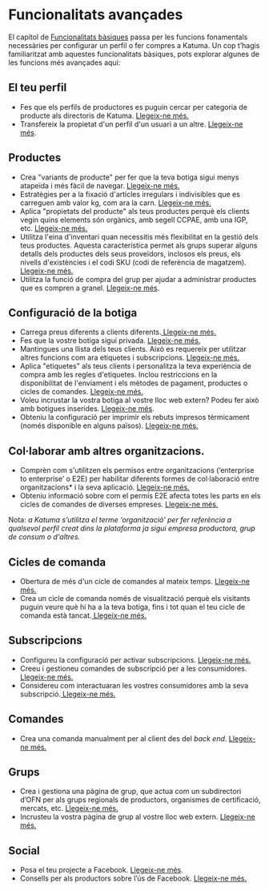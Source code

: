 # Funcionalitats avançades

El capítol de [Funcionalitats bàsiques](https://guia.katuma.org/basic-features) passa per les funcions fonamentals necessàries per configurar un perfil o fer compres a Katuma. Un cop t’hagis familiaritzat amb aquestes funcionalitats bàsiques, pots explorar algunes de les funcions més avançades aquí:

## El teu perfil

* Fes que els perfils de productores es puguin cercar per categoria de producte als directoris de Katuma. [Llegeix-ne més.](https://guia.katuma.org/funcionalitats-avancades/el-teu-perfil/fer-un-perfil-de-productora-cercable-per-categoria-de-producte)
* Transfereix la propietat d'un perfil d'un usuari a un altre. [Llegeix-ne més](https://guia.katuma.org/funcionalitats-avancades/el-teu-perfil/transferir-la-propietat-del-perfil).

## Productes

* Crea "variants de producte" per fer que la teva botiga sigui menys atapeïda i més fàcil de navegar. [Llegeix-ne més.](https://guia.katuma.org/funcionalitats-avancades/productes/variants-de-productes)
* Estratègies per a la fixació d'articles irregulars i indivisibles que es carreguen amb valor kg, com ara la carn. [Llegeix-ne més.](https://guia.katuma.org/funcionalitats-avancades/productes/posar-preu-a-productes-indivisibles-o-irregulars)
* Aplica "propietats del producte" als teus productes perquè els clients vegin quins elements són orgànics, amb segell CCPAE, amb una IGP, etc. [Llegeix-ne més.](https://guia.katuma.org/funcionalitats-avancades/productes/propietats-dels-productes)
* Utilitza l'eina d'inventari quan necessitis més flexibilitat en la gestió dels teus productes. Aquesta característica permet als grups superar alguns detalls dels productes dels seus proveïdors, inclosos els preus, els nivells d'existències i el codi SKU \(codi de referència de magatzem\).[ Llegeix-ne més.](https://guia.katuma.org/funcionalitats-avancades/productes/eina-dinventari)
* Utilitza la funció de compra del grup per ajudar a administrar productes que es compren a granel. [Llegeix-ne més](https://guia.katuma.org/funcionalitats-avancades/productes/compra-en-grup-comprar-a-lengros).

## Configuració de la botiga

* Carrega preus diferents a clients diferents.[ Llegeix-ne més.](https://guia.katuma.org/funcionalitats-avancades/productes/configuracio-de-la-botiga/preu-especific-segons-el-tipus-de-client)
* Fes que la vostre botiga sigui privada. [Llegeix-ne més.](https://guia.katuma.org/funcionalitats-avancades/productes/configuracio-de-la-botiga/botiga-privada)
* Mantingues una llista dels teus clients. Això es requereix per utilitzar altres funcions com ara etiquetes i subscripcions. [Llegeix-ne més.](https://guia.katuma.org/funcionalitats-avancades/productes/configuracio-de-la-botiga/consumidores)
* Aplica "etiquetes" als teus clients i personalitza la teva experiència de compra amb les regles d'etiquetes. Inclou restriccions en la disponibilitat de l'enviament i els mètodes de pagament, productes o cicles de comandes. [Llegeix-ne més.](https://guia.katuma.org/funcionalitats-avancades/configuracio-de-la-botiga/etiquetes-i-regles-de-les-etiquetes)
* Voleu incrustar la vostra botiga al vostre lloc web extern? Podeu fer això amb botigues inserides. [Llegeix-ne més](https://guia.katuma.org/funcionalitats-avancades/configuracio-de-la-botiga/incrustacio-de-la-botiga). 
* Obteniu la configuració per imprimir els rebuts impresos tèrmicament \(només disponible en alguns països\). [Llegeix-ne més.](https://guia.katuma.org/funcionalitats-avancades/configuracio-de-la-botiga/tiquets-impresos-en-paper-termic)

## Col·laborar amb altres organitzacions.

* Comprèn com s'utilitzen els permisos entre organitzacions \(‘enterprise to enterprise’ o E2E\) per habilitar diferents formes de col·laboració entre organitzacions\* i la seva aplicació. [Llegeix-ne més.](https://guia.katuma.org/funcionalitats-avancades/col-laboracio-amb-altres-organitzacions/permisos-e2e-enterprise-to-entreprise)
* Obteniu informació sobre com el permís E2E afecta totes les parts en els cicles de comandes de diverses empreses. [Llegeix-ne més.](https://guia.katuma.org/funcionalitats-avancades/col-laboracio-amb-altres-organitzacions/permisos-en-cicles-de-comanda-entre-multiples-organitzacions)

Nota: _a Katuma s’utilitza el terme ‘organització’ per fer referència a qualsevol perfil creat dins la plataforma ja sigui empresa productora, grup de consum o d'altres._

## Cicles de comanda

* Obertura de més d'un cicle de comandes al mateix temps. [Llegeix-ne més.](https://guia.katuma.org/funcionalitats-avancades/cicles-de-comanda/obrir-mes-dun-cicle-de-comanda)
* Crea un cicle de comanda només de visualització perquè els visitants puguin veure què hi ha a la teva botiga, fins i tot quan el teu cicle de comanda està tancat.[ Llegeix-ne més.](https://guia.katuma.org/funcionalitats-avancades/cicles-de-comanda/cicles-de-comanda-nomes-de-mostra)

## Subscripcions

* Configureu la configuració per activar subscripcions. [Llegeix-ne més.](https://guia.katuma.org/funcionalitats-avancades/subscripcions/subscripcions-configuracio)
* Creeu i gestioneu comandes de subscripció per a les consumidores. [Llegeix-ne més.](https://guia.katuma.org/funcionalitats-avancades/subscripcions/subscripcions-crear-i-gestionar-comandes)
* Considereu com interactuaran les vostres consumidores amb la seva subscripció.[ Llegeix-ne més.](https://guia.katuma.org/funcionalitats-avancades/subscripcions/subscripcions-la-perspectiva-de-la-consumidora)

## Comandes

* Crea una comanda manualment per al client des del _back end_. [Llegeix-ne més.](https://guia.katuma.org/funcionalitats-avancades/comandes/crear-comandes-manualment)

## Grups

* Crea i gestiona una pàgina de grup, que actua com un subdirectori d’OFN per als grups regionals de productors, organismes de certificació, mercats, etc. [Llegeix-ne més.](https://guia.katuma.org/funcionalitats-avancades/grups/pagina-de-grup)
* Incrusteu la vostra pàgina de grup al vostre lloc web extern. [Llegeix-ne més.](https://guia.katuma.org/funcionalitats-avancades/grups/incrustar-una-pagina-de-grup)

## Social

* Posa el teu projecte a Facebook. [Llegeix-ne més](https://guia.katuma.org/funcionalitats-avancades/social/la-teva-granja-a-facebook).
* Consells per als productors sobre l’ús de Facebook. [Llegeix-ne més.](https://guia.katuma.org/funcionalitats-avancades/social/consells-per-a-lus-de-facebook)

